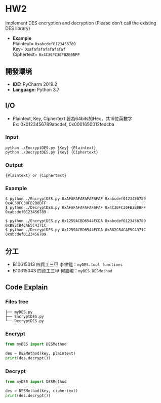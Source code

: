 # HW2

Implement DES encryption and decryption (Please don’t call the existing DES library)

+ **Example**\
Plaintext= `0xabcdef0123456789`\
Key= `0xafafafafafafafaf`\
Ciphertext= `0x4C30FC30FB2B0BFF`


## 開發環境
+ **IDE:** PyCharm 2019.2
+ **Language:** Python 3.7

## I/O
+ Plaintext, Key, Ciphertext 皆為64bits的Hex，共16位英數字\
Ex: 0x0123456789abcdef, 0x0001650012fedcba
### Input
```
python ./EncryptDES.py {Key} {Plaintext}
python ./DecryptDES.py {Key} {Ciphertext}
```

### Output
```
{Plaintext} or {Ciphertext}
```

### Example
```
$ python ./EncryptDES.py 0xAFAFAFAFAFAFAFAF 0xabcdef0123456789
0x4C30FC30FB2B0BFF
$ python ./DecryptDES.py 0xAFAFAFAFAFAFAFAF 0x4C30FC30FB2B0BFF
0xabcdef0123456789

$ python ./EncryptDES.py 0x1259ACBD6544FCDA 0xabcdef0123456789
0xB82CB4CAE5C4371C
$ python ./DecryptDES.py 0x1259ACBD6544FCDA 0xB82CB4CAE5C4371C
0xabcdef0123456789
```

## 分工

* B10615013 四資工三甲 李聿鎧：`myDES.tool functions`
* B10615043 四資工三甲 何嘉峻：`myDES.DESMethod`

## Code Explain

### Files tree
```
├── myDES.py
├── EncryptDES.py
└── DecryptDES.py
```

### Encrypt
``` python
from myDES import DESMethod

des = DESMethod(key, plaintext)
print(des.decrypt())
```

### Decrypt
``` python
from myDES import DESMethod

des = DESMethod(key, ciphertext)
print(des.decrypt())
```
